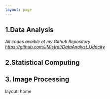 ```yaml
---
layout: page
---
```


## 1.Data Analysis
*All codes avaible at my Github Repository https://github.com/JMistral/DataAnalyst_Udacity*
## 2.Statistical Computing
## 3. Image Processing
layout: home

